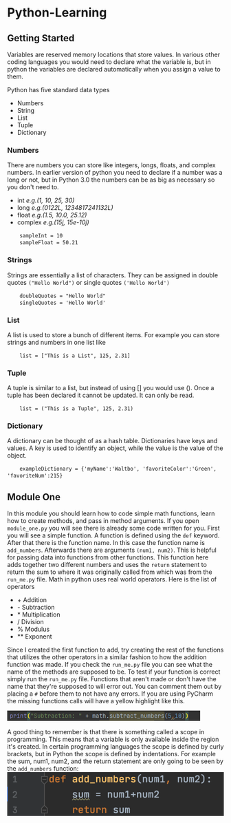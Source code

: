 # Python-Learning

## Getting Started
Variables are reserved memory locations that store values. In various other coding languages you would need to declare what the variable is, but in python the variables are declared automatically when you assign a value to them. 

Python has five standard data types
- Numbers
- String
- List
- Tuple
- Dictionary

### Numbers
There are numbers you can store like integers, longs, floats, and complex numbers. In earlier version of python you need to declare if a number was a long or not, but in Python 3.0 the numbers can be as big as necessary so you don't need to. 
- int _e.g.(1, 10, 25, 30)_
- long _e.g.(0122L, 1234817241132L)_
- float _e.g.(1.5, 10.0, 25.12)_
- complex _e.g.(15j, 15e-10j)_
```
    sampleInt = 10
    sampleFloat = 50.21
```

### Strings
Strings are essentially a list of characters. They can be assigned in double quotes `("Hello World")` or single quotes `('Hello World')`
```
    doubleQuotes = "Hello World"
    singleQuotes = 'Hello World'
```

### List
A list is used to store a bunch of different items. For example you can store strings and numbers in one list like 
```
    list = ["This is a List", 125, 2.31]
```
### Tuple
A tuple is similar to a list, but instead of using [] you would use (). Once a tuple has been declared it cannot be updated. It can only be read.
```
    list = ("This is a Tuple", 125, 2.31)
```
### Dictionary
A dictionary can be thought of as a hash table. Dictionaries have keys and values. A key is used to identify an object, while the value is the value of the object.
```
    exampleDictionary = {'myName':'Waltbo', 'favoriteColor':'Green', 'favoriteNum':215}
```
## Module One
In this module you should learn how to code simple math functions, learn how to create methods, and pass in method arguments. If you open `module_one.py` you will see there is already some code written for you. First you will see a simple function. A function is defined using the `def` keyword. 
After that there is the function name. In this case the function name is `add_numbers`. Afterwards there are arguments `(num1, num2)`. This is helpful for passing data into functions from other functions. This function here adds together two different numbers and uses the `return` statement to return the sum to where it was originally called from which was from the `run_me.py` file.
Math in python uses real world operators. Here is the list of operators
- \+ Addition
- \- Subtraction
- \* Multiplication
- / Division
- % Modulus
- ** Exponent

Since I created the first function to add, try creating the rest of the functions that utilizes the other operators in a similar fashion to how the addition function was made. 
If you check the `run_me.py` file you can see what the name of the methods are supposed to be. To test if your function is correct simply run the `run_me.py` file. Functions that aren't made or don't have the name that they're supposed to will error out. You can comment them out by placing a `#` before them to not have any errors. If you are using PyCharm the missing functions calls will have a yellow highlight like this.

![missing function example](photos/missingFunctionExample.png "Missing Function Example")

A good thing to remember is that there is something called a scope in programming. This means that a variable is only available inside the region it's created. In certain programming languages the scope is defined by curly brackets, but in Python the scope is defined by indentations. For example the sum, num1, num2, and the return statement are only going to be seen by the `add_numbers` function:
![scope](photos/scope.png "Scope")
